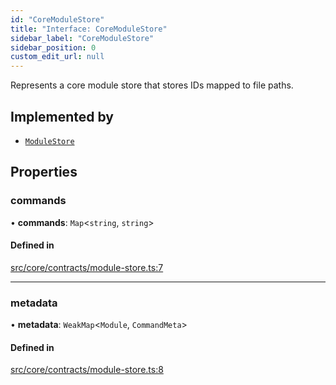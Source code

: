 ```yaml
---
id: "CoreModuleStore"
title: "Interface: CoreModuleStore"
sidebar_label: "CoreModuleStore"
sidebar_position: 0
custom_edit_url: null
---
```


Represents a core module store that stores IDs mapped to file paths.

## Implemented by

- [`ModuleStore`](../classes/ModuleStore.md)

## Properties

### commands

• **commands**: `Map`<`string`, `string`\>

#### Defined in

[src/core/contracts/module-store.ts:7](https://github.com/sern-handler/handler/blob/504cdee/src/core/contracts/module-store.ts#L7)

___

### metadata

• **metadata**: `WeakMap`<`Module`, `CommandMeta`\>

#### Defined in

[src/core/contracts/module-store.ts:8](https://github.com/sern-handler/handler/blob/504cdee/src/core/contracts/module-store.ts#L8)
